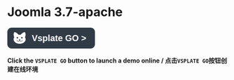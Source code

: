 # Joomla 3.7-apache

<a href="https://www.vsplate.com/?docker-compose=https://github.com/vsplate/dcenvs/joomla/3.7-apache"><img alt="VSPLATE GO" src="https://raw.githubusercontent.com/vsplate/images/master/vsgo_btn.png" width="200px"></a>

**Click the `VSPLATE GO` button to launch a demo online / 点击`VSPLATE GO`按钮创建在线环境**
